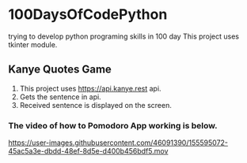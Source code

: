 # 100DaysOfCodePython
trying to develop python programing skills in 100 day
This project uses tkinter module.

## Kanye Quotes Game 

1. This project uses https://api.kanye.rest api.
2. Gets the sentence in api.
3. Received sentence is displayed on the screen.


### The video of how to Pomodoro App working is below.

https://user-images.githubusercontent.com/46091390/155595072-45ac5a3e-dbdd-48ef-8d5e-d400b456bdf5.mov

